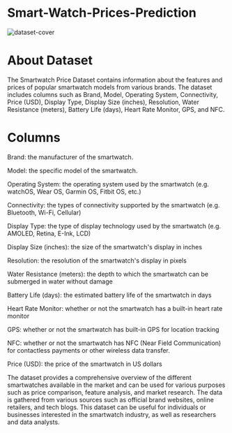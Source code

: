 # Smart-Watch-Prices-Prediction



![dataset-cover](https://user-images.githubusercontent.com/84589660/235905942-4fc3c4fb-e498-4b7e-a5b1-1dbd80bcffeb.jpg)

# About Dataset

The Smartwatch Price Dataset contains information about the features and prices of popular smartwatch models from various brands. The dataset includes columns such as Brand, Model, Operating System, Connectivity, Price (USD), Display Type, Display Size (inches), Resolution, Water Resistance (meters), Battery Life (days), Heart Rate Monitor, GPS, and NFC.

# Columns

Brand: the manufacturer of the smartwatch.

Model: the specific model of the smartwatch.

Operating System: the operating system used by the smartwatch (e.g. watchOS, Wear OS, Garmin OS, Fitbit OS, etc.)

Connectivity: the types of connectivity supported by the smartwatch (e.g. Bluetooth, Wi-Fi, Cellular)

Display Type: the type of display technology used by the smartwatch (e.g. AMOLED, Retina, E-Ink, LCD)

Display Size (inches): the size of the smartwatch's display in inches

Resolution: the resolution of the smartwatch's display in pixels

Water Resistance (meters): the depth to which the smartwatch can be submerged in water without damage

Battery Life (days): the estimated battery life of the smartwatch in days

Heart Rate Monitor: whether or not the smartwatch has a built-in heart rate monitor

GPS: whether or not the smartwatch has built-in GPS for location tracking

NFC: whether or not the smartwatch has NFC (Near Field Communication) for contactless payments or other wireless data transfer.

Price (USD): the price of the smartwatch in US dollars

The dataset provides a comprehensive overview of the different smartwatches available in the market and can be used for various purposes such as price comparison, feature analysis, and market research. The data is gathered from various sources such as official brand websites, online retailers, and tech blogs. This dataset can be useful for individuals or businesses interested in the smartwatch industry, as well as researchers and data analysts.


